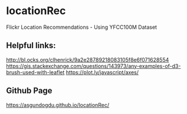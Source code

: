 # locationRec
Flickr Location Recommendations - Using YFCC100M Dataset


## Helpful links:

http://bl.ocks.org/clhenrick/9a2e28789218083105f8e6f071628554
https://gis.stackexchange.com/questions/143973/any-examples-of-d3-brush-used-with-leaflet
https://plot.ly/javascript/axes/

## Github Page
https://asgundogdu.github.io/locationRec/
